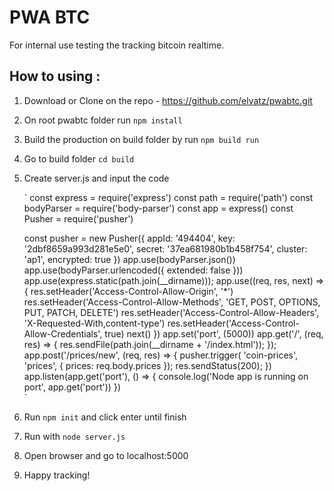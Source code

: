 # PWA BTC
For internal use testing the tracking bitcoin realtime.

## How to using :
1. Download or Clone on the repo - https://github.com/elvatz/pwabtc.git
2. On root pwabtc folder run `npm install`
3. Build the production on build folder by run `npm build run`
4. Go to build folder `cd build`
5. Create server.js and input the code

   `
    const express = require('express')
    const path = require('path')
    const bodyParser = require('body-parser')
    const app = express()
    const Pusher = require('pusher')
    
    const pusher = new Pusher({
        appId: '494404',
        key: '2dbf8659a993d281e5e0',
        secret: '37ea681980b1b458f754',
        cluster: 'ap1',
        encrypted: true
    })
    app.use(bodyParser.json())
    app.use(bodyParser.urlencoded({ extended: false }))
    app.use(express.static(path.join(__dirname)));
    app.use((req, res, next) => { 
        res.setHeader('Access-Control-Allow-Origin', '*') 
        res.setHeader('Access-Control-Allow-Methods', 'GET, POST, OPTIONS, PUT, PATCH, DELETE') 
        res.setHeader('Access-Control-Allow-Headers', 'X-Requested-With,content-type') 
        res.setHeader('Access-Control-Allow-Credentials', true) 
        next()
    })
    app.set('port', (5000))
    app.get('/', (req, res) => {
        res.sendFile(path.join(__dirname + '/index.html'));
    });
    app.post('/prices/new', (req, res) => {
        pusher.trigger( 'coin-prices', 'prices', {
            prices: req.body.prices
        });
        res.sendStatus(200);
    })
    app.listen(app.get('port'), () => {
        console.log('Node app is running on port', app.get('port'))
    })\
    `
  6. Run `npm init` and click enter until finish
  7. Run with `node server.js` 
  8. Open browser and go to localhost:5000
  9. Happy tracking!
